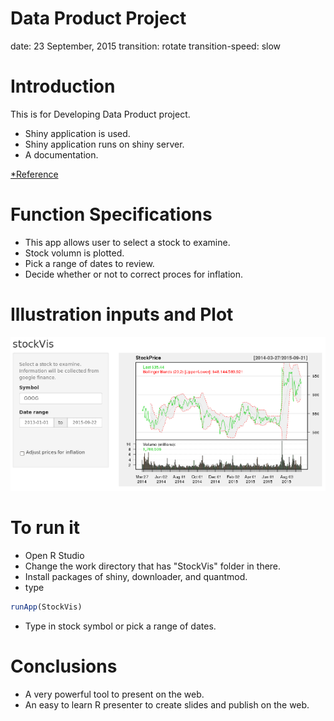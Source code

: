 Data Product Project
========================================================
date: 23 September, 2015 
transition: rotate
transition-speed: slow

Introduction
========================================================

This is for Developing Data Product project.

- Shiny application is used.
- Shiny application runs on shiny server.
- A documentation.

[*Reference](http://shiny.rstudio.com/tutorial/lesson6/)

Function Specifications
========================================================

- This app allows user to select a stock to examine.
- Stock volumn is plotted.
- Pick a range of dates to review.
- Decide whether or not to correct proces for inflation.

Illustration inputs and Plot
======================
![s](StockVis.png)


To run it
==================================

- Open R Studio
- Change the work directory that has "StockVis" folder in there.
- Install packages of shiny, downloader, and quantmod.
- type

```r
runApp(StockVis)
```
- Type in stock symbol or pick a range of dates.

Conclusions
========================================================

- A very powerful tool to present on the web.
- An easy to learn R presenter to create slides and publish on the web.
